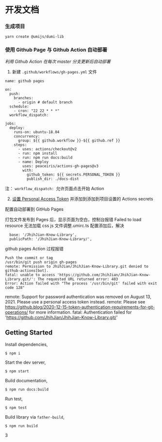 # 开发文档

### 生成项目

`yarn create @umijs/dumi-lib`

### 使用 Github Page 与 Github Action 自动部署

_利用 Github Action 在每次 master 分支更新后自动部署_

1. 新建 `.github/workflows/gh-pages.yml` 文件

```
name: github pages

on:
  push:
    branches:
      - origin # default branch
  schedule:
    - cron: "22 22 * * *"
  workflow_dispatch:

jobs:
  deploy:
    runs-on: ubuntu-18.04
    concurrency:
      group: ${{ github.workflow }}-${{ github.ref }}
    steps:
      - uses: actions/checkout@v2
      - run: npm install
      - run: npm run docs:build
      - name: Deploy
        uses: peaceiris/actions-gh-pages@v3
        with:
          github_token: ${{ secrets.PERSONAL_TOKEN }}
          publish_dir: ./docs-dist
```

注： `workflow_dispatch: `允许页面点击开始 Action

2. [设置 Personal Access Token](https://github.com/settings/tokens) 并添加到添加到项目设置的 Actions secrets

配置自动部署到 GitHub Pages

打包文件发布到 Pages 后，显示页面为空白，控制台报错 Failed to load resource 无法加载 css js 文件调整.umirc.ts 配置添加后，解决

```
  base: '/JhihJian-Know-Library',
  publicPath: '/JhihJian-Know-Library/',
```

github pages Action 过程报错

```
Push the commit or tag
/usr/bin/git push origin gh-pages
remote: Permission to JhihJian/JhihJian-Know-Library.git denied to github-actions[bot].
fatal: unable to access 'https://github.com/JhihJian/JhihJian-Know-Library.git/': The requested URL returned error: 403
Error: Action failed with "The process '/usr/bin/git' failed with exit code 128"
```

remote: Support for password authentication was removed on August 13, 2021. Please use a personal access token instead. remote: Please see https://github.blog/2020-12-15-token-authentication-requirements-for-git-operations/ for more information. fatal: Authentication failed for 'https://github.com/JhihJian/JhihJian-Know-Library.git/'

## Getting Started

Install dependencies,

```bash
$ npm i
```

Start the dev server,

```bash
$ npm start
```

Build documentation,

```bash
$ npm run docs:build
```

Run test,

```bash
$ npm test
```

Build library via `father-build`,

```bash
$ npm run build
```

3
